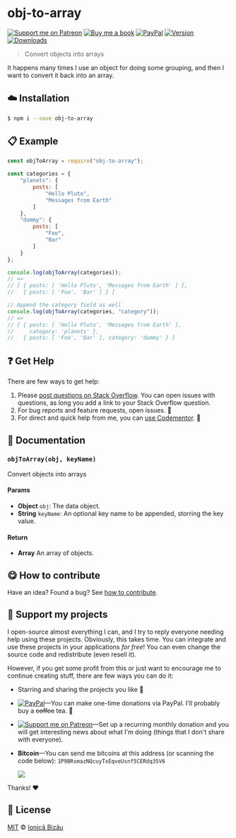 
# obj-to-array

 [![Support me on Patreon][badge_patreon]][patreon] [![Buy me a book][badge_amazon]][amazon] [![PayPal][badge_paypal_donate]][paypal-donations] [![Version](https://img.shields.io/npm/v/obj-to-array.svg)](https://www.npmjs.com/package/obj-to-array) [![Downloads](https://img.shields.io/npm/dt/obj-to-array.svg)](https://www.npmjs.com/package/obj-to-array)

> Convert objects into arrays

It happens many times I use an object for doing some grouping, and then I want to convert it back into an array.

## :cloud: Installation

```sh
$ npm i --save obj-to-array
```


## :clipboard: Example



```js
const objToArray = require("obj-to-array");

const categories = {
    "planets": {
        posts: [
            "Hello Pluto",
            "Messages from Earth"
        ]
    },
    "dummy": {
        posts: [
            "Foo",
            "Bar"
        ]
    }
};

console.log(objToArray(categories));
// =>
// [ { posts: [ 'Hello Pluto', 'Messages from Earth' ] },
//   { posts: [ 'Foo', 'Bar' ] } ]

// Append the category field as well
console.log(objToArray(categories, "category"));
// =>
// [ { posts: [ 'Hello Pluto', 'Messages from Earth' ],
//     category: 'planets' },
//   { posts: [ 'Foo', 'Bar' ], category: 'dummy' } ]
```

## :question: Get Help

There are few ways to get help:

 1. Please [post questions on Stack Overflow](https://stackoverflow.com/questions/ask). You can open issues with questions, as long you add a link to your Stack Overflow question.
 2. For bug reports and feature requests, open issues. :bug:
 3. For direct and quick help from me, you can [use Codementor](https://www.codementor.io/johnnyb). :rocket:


## :memo: Documentation


### `objToArray(obj, keyName)`
Convert objects into arrays

#### Params
- **Object** `obj`: The data object.
- **String** `keyName`: An optional key name to be appended, storring the key value.

#### Return
- **Array** An array of objects.



## :yum: How to contribute
Have an idea? Found a bug? See [how to contribute][contributing].


## :sparkling_heart: Support my projects

I open-source almost everything I can, and I try to reply everyone needing help using these projects. Obviously,
this takes time. You can integrate and use these projects in your applications *for free*! You can even change the source code and redistribute (even resell it).

However, if you get some profit from this or just want to encourage me to continue creating stuff, there are few ways you can do it:

 - Starring and sharing the projects you like :rocket:
 - [![PayPal][badge_paypal]][paypal-donations]—You can make one-time donations via PayPal. I'll probably buy a ~~coffee~~ tea. :tea:
 - [![Support me on Patreon][badge_patreon]][patreon]—Set up a recurring monthly donation and you will get interesting news about what I'm doing (things that I don't share with everyone).
 - **Bitcoin**—You can send me bitcoins at this address (or scanning the code below): `1P9BRsmazNQcuyTxEqveUsnf5CERdq35V6`

    ![](https://i.imgur.com/z6OQI95.png)

Thanks! :heart:



## :scroll: License

[MIT][license] © [Ionică Bizău][website]

[badge_patreon]: http://ionicabizau.github.io/badges/patreon.svg
[badge_amazon]: http://ionicabizau.github.io/badges/amazon.svg
[badge_paypal]: http://ionicabizau.github.io/badges/paypal.svg
[badge_paypal_donate]: http://ionicabizau.github.io/badges/paypal_donate.svg
[patreon]: https://www.patreon.com/ionicabizau
[amazon]: http://amzn.eu/hRo9sIZ
[paypal-donations]: https://www.paypal.com/cgi-bin/webscr?cmd=_s-xclick&hosted_button_id=RVXDDLKKLQRJW
[donate-now]: http://i.imgur.com/6cMbHOC.png

[license]: http://showalicense.com/?fullname=Ionic%C4%83%20Biz%C4%83u%20%3Cbizauionica%40gmail.com%3E%20(https%3A%2F%2Fionicabizau.net)&year=2017#license-mit
[website]: https://ionicabizau.net
[contributing]: /CONTRIBUTING.md
[docs]: /DOCUMENTATION.md
